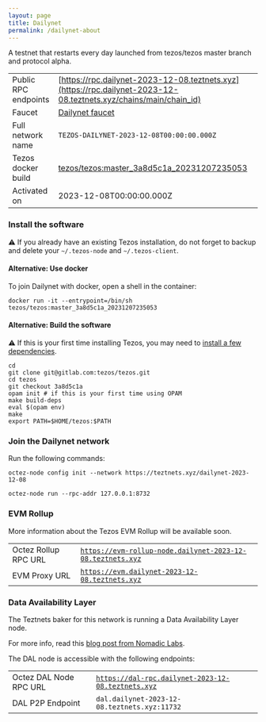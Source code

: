 ```yaml
---
layout: page
title: Dailynet
permalink: /dailynet-about
---
```


A testnet that restarts every day launched from tezos/tezos master branch and protocol alpha.

| | |
|-------|---------------------|
| Public RPC endpoints | [https://rpc.dailynet-2023-12-08.teztnets.xyz](https://rpc.dailynet-2023-12-08.teztnets.xyz/chains/main/chain_id)<br/> |
| Faucet | [Dailynet faucet](https://faucet.dailynet-2023-12-08.teztnets.xyz) |
| Full network name | `TEZOS-DAILYNET-2023-12-08T00:00:00.000Z` |
| Tezos docker build | [tezos/tezos:master_3a8d5c1a_20231207235053](https://hub.docker.com/r/tezos/tezos/tags?page=1&ordering=last_updated&name=master_3a8d5c1a_20231207235053) |
| Activated on | 2023-12-08T00:00:00.000Z |





### Install the software

⚠️  If you already have an existing Tezos installation, do not forget to backup and delete your `~/.tezos-node` and `~/.tezos-client`.



#### Alternative: Use docker

To join Dailynet with docker, open a shell in the container:

```
docker run -it --entrypoint=/bin/sh tezos/tezos:master_3a8d5c1a_20231207235053
```

#### Alternative: Build the software

⚠️  If this is your first time installing Tezos, you may need to [install a few dependencies](https://tezos.gitlab.io/introduction/howtoget.html#setting-up-the-development-environment-from-scratch).

```
cd
git clone git@gitlab.com:tezos/tezos.git
cd tezos
git checkout 3a8d5c1a
opam init # if this is your first time using OPAM
make build-deps
eval $(opam env)
make
export PATH=$HOME/tezos:$PATH
```

### Join the Dailynet network

Run the following commands:

```
octez-node config init --network https://teztnets.xyz/dailynet-2023-12-08

octez-node run --rpc-addr 127.0.0.1:8732
```


### EVM Rollup

More information about the Tezos EVM Rollup will be available soon.

| | |
|-------|---------------------|
| Octez Rollup RPC URL | [`https://evm-rollup-node.dailynet-2023-12-08.teztnets.xyz`](https://evm-rollup-node.dailynet-2023-12-08.teztnets.xyz/global/block/head) |
| EVM Proxy URL | [`https://evm.dailynet-2023-12-08.teztnets.xyz`](https://evm.dailynet-2023-12-08.teztnets.xyz) |




### Data Availability Layer

The Teztnets baker for this network is running a Data Availability Layer node.

For more info, read this [blog post from Nomadic Labs](https://research-development.nomadic-labs.com/data-availability-layer-tezos.html).

The DAL node is accessible with the following endpoints:

| | |
|-------|---------------------|
| Octez DAL Node RPC URL | [`https://dal-rpc.dailynet-2023-12-08.teztnets.xyz`](https://dal-rpc.dailynet-2023-12-08.teztnets.xyz) |
| DAL P2P Endpoint | `dal.dailynet-2023-12-08.teztnets.xyz:11732` |





